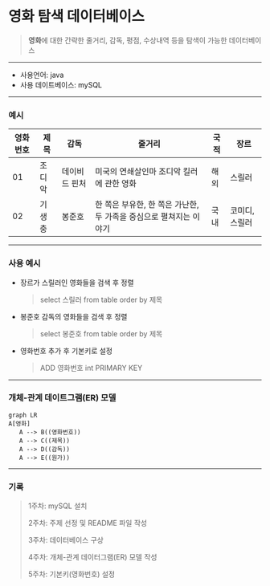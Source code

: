 # 영화 탐색 데이터베이스
> **영화**에 대한 간략한 줄거리, 감독, 평점, 수상내역 등을 탐색이 가능한 데이터베이스
___
* 사용언어: java
* 사용 데이트베이스: mySQL
___
### 예시
| 영화번호 |제목 | 감독 | 줄거리 | 국적 | 장르  |
| ------ | ------ | ------ | ------ | ------ | ------ |
| 01 |조디악 | 데이비드 핀처 | 미국의 연쇄살인마 조디악 킬러에 관한 영화 | 해외 | 스릴러 |
| 02 |기생충 | 봉준호 | 한 쪽은 부유한, 한 쪽은 가난한, 두 가족을 중심으로 펼쳐지는 이야기  | 국내 | 코미디, 스릴러 |
___
### 사용 예시
* 장르가 스릴러인 영화들을 검색 후 정렬 
   > select 스릴러 from table order by 제목
* 봉준호 감독의 영화들을 검색 후 정렬
  > select 봉준호 from table order by 제목
* 영화번호 추가 후 기본키로 설정
  > ADD 영화번호 int PRIMARY KEY
___
### 개체-관계 데이트그램(ER) 모델

```mermaid
graph LR
A[영화]
   A --> B((영화번호))
   A --> C((제목))
   A --> D((감독))
   A --> E((원가))
```
___
### 기록
> 1주차: mySQL 설치
> 
> 2주차: 주제 선정 및 README 파일 작성
> 
> 3주차: 데이터베이스 구상
> 
> 4주차: 개체-관계 데이터그램(ER) 모델 작성
> 
> 5주차: 기본키(영화번호) 설정
